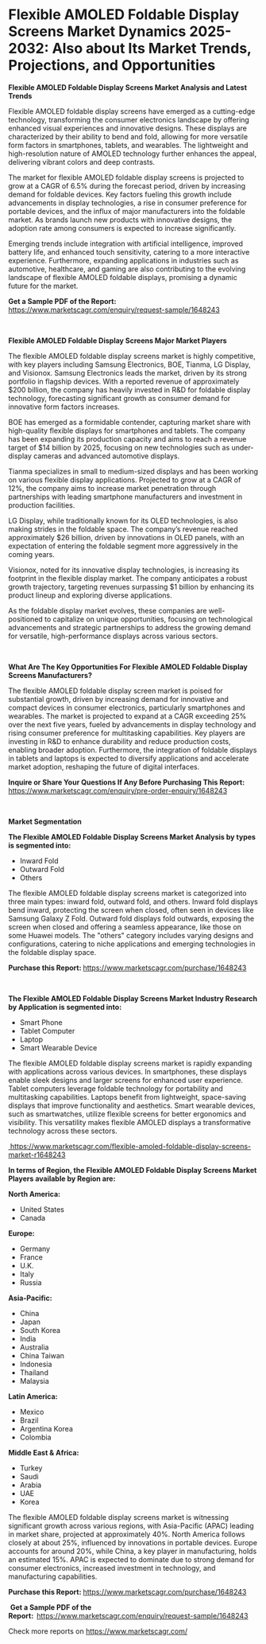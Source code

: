 <p><h1>Flexible AMOLED Foldable Display Screens Market Dynamics 2025-2032: Also about Its Market Trends, Projections, and Opportunities</h1></p><p><strong>Flexible AMOLED Foldable Display Screens Market Analysis and Latest Trends</strong></p>
<p><p>Flexible AMOLED foldable display screens have emerged as a cutting-edge technology, transforming the consumer electronics landscape by offering enhanced visual experiences and innovative designs. These displays are characterized by their ability to bend and fold, allowing for more versatile form factors in smartphones, tablets, and wearables. The lightweight and high-resolution nature of AMOLED technology further enhances the appeal, delivering vibrant colors and deep contrasts.</p><p>The market for flexible AMOLED foldable display screens is projected to grow at a CAGR of 6.5% during the forecast period, driven by increasing demand for foldable devices. Key factors fueling this growth include advancements in display technologies, a rise in consumer preference for portable devices, and the influx of major manufacturers into the foldable market. As brands launch new products with innovative designs, the adoption rate among consumers is expected to increase significantly.  </p><p>Emerging trends include integration with artificial intelligence, improved battery life, and enhanced touch sensitivity, catering to a more interactive experience. Furthermore, expanding applications in industries such as automotive, healthcare, and gaming are also contributing to the evolving landscape of flexible AMOLED foldable displays, promising a dynamic future for the market.</p></p>
<p><strong>Get a Sample PDF of the Report:&nbsp;</strong> <a href="https://www.marketscagr.com/enquiry/request-sample/1648243?utm_campaign=3533&utm_medium=2&utm_source=Github&utm_content=ia&utm_term=25032025&utm_id=flexible-amoled-foldable-display-screens">https://www.marketscagr.com/enquiry/request-sample/1648243</a></p>
<p>&nbsp;</p>
<p><strong>Flexible AMOLED Foldable Display Screens Major Market Players</strong></p>
<p><p>The flexible AMOLED foldable display screens market is highly competitive, with key players including Samsung Electronics, BOE, Tianma, LG Display, and Visionox. Samsung Electronics leads the market, driven by its strong portfolio in flagship devices. With a reported revenue of approximately $200 billion, the company has heavily invested in R&D for foldable display technology, forecasting significant growth as consumer demand for innovative form factors increases.</p><p>BOE has emerged as a formidable contender, capturing market share with high-quality flexible displays for smartphones and tablets. The company has been expanding its production capacity and aims to reach a revenue target of $14 billion by 2025, focusing on new technologies such as under-display cameras and advanced automotive displays.</p><p>Tianma specializes in small to medium-sized displays and has been working on various flexible display applications. Projected to grow at a CAGR of 12%, the company aims to increase market penetration through partnerships with leading smartphone manufacturers and investment in production facilities.</p><p>LG Display, while traditionally known for its OLED technologies, is also making strides in the foldable space. The company’s revenue reached approximately $26 billion, driven by innovations in OLED panels, with an expectation of entering the foldable segment more aggressively in the coming years.</p><p>Visionox, noted for its innovative display technologies, is increasing its footprint in the flexible display market. The company anticipates a robust growth trajectory, targeting revenues surpassing $1 billion by enhancing its product lineup and exploring diverse applications.</p><p>As the foldable display market evolves, these companies are well-positioned to capitalize on unique opportunities, focusing on technological advancements and strategic partnerships to address the growing demand for versatile, high-performance displays across various sectors.</p></p>
<p>&nbsp;</p>
<p><strong>What Are The Key Opportunities For Flexible AMOLED Foldable Display Screens Manufacturers?</strong></p>
<p><p>The flexible AMOLED foldable display screen market is poised for substantial growth, driven by increasing demand for innovative and compact devices in consumer electronics, particularly smartphones and wearables. The market is projected to expand at a CAGR exceeding 25% over the next five years, fueled by advancements in display technology and rising consumer preference for multitasking capabilities. Key players are investing in R&D to enhance durability and reduce production costs, enabling broader adoption. Furthermore, the integration of foldable displays in tablets and laptops is expected to diversify applications and accelerate market adoption, reshaping the future of digital interfaces.</p></p>
<p><strong>Inquire or Share Your Questions If Any Before Purchasing This Report:</strong> <a href="https://www.marketscagr.com/enquiry/pre-order-enquiry/1648243?utm_campaign=3533&utm_medium=2&utm_source=Github&utm_content=ia&utm_term=25032025&utm_id=flexible-amoled-foldable-display-screens">https://www.marketscagr.com/enquiry/pre-order-enquiry/1648243</a></p>
<p>&nbsp;</p>
<p><strong>Market Segmentation</strong></p>
<p><strong>The Flexible AMOLED Foldable Display Screens Market Analysis by types is segmented into:</strong></p>
<p><ul><li>Inward Fold</li><li>Outward Fold</li><li>Others</li></ul></p>
<p><p>The flexible AMOLED foldable display screens market is categorized into three main types: inward fold, outward fold, and others. Inward fold displays bend inward, protecting the screen when closed, often seen in devices like Samsung Galaxy Z Fold. Outward fold displays fold outwards, exposing the screen when closed and offering a seamless appearance, like those on some Huawei models. The "others" category includes varying designs and configurations, catering to niche applications and emerging technologies in the foldable display space.</p></p>
<p><strong>Purchase this Report:&nbsp;</strong><a href="https://www.marketscagr.com/purchase/1648243?utm_campaign=3533&utm_medium=2&utm_source=Github&utm_content=ia&utm_term=25032025&utm_id=flexible-amoled-foldable-display-screens">https://www.marketscagr.com/purchase/1648243</a></p>
<p>&nbsp;</p>
<p><strong>The Flexible AMOLED Foldable Display Screens Market Industry Research by Application is segmented into:</strong></p>
<p><ul><li>Smart Phone</li><li>Tablet Computer</li><li>Laptop</li><li>Smart Wearable Device</li></ul></p>
<p><p>The flexible AMOLED foldable display screens market is rapidly expanding with applications across various devices. In smartphones, these displays enable sleek designs and larger screens for enhanced user experience. Tablet computers leverage foldable technology for portability and multitasking capabilities. Laptops benefit from lightweight, space-saving displays that improve functionality and aesthetics. Smart wearable devices, such as smartwatches, utilize flexible screens for better ergonomics and visibility. This versatility makes flexible AMOLED displays a transformative technology across these sectors.</p></p>
<p><a href="https://www.marketscagr.com/flexible-amoled-foldable-display-screens-market-r1648243?utm_campaign=3533&utm_medium=2&utm_source=Github&utm_content=ia&utm_term=25032025&utm_id=flexible-amoled-foldable-display-screens">&nbsp;https://www.marketscagr.com/flexible-amoled-foldable-display-screens-market-r1648243</a></p>
<p><strong>In terms of Region, the Flexible AMOLED Foldable Display Screens Market Players available by Region are:</strong></p>
<p>
    <p> <strong> North America: </strong>
        <ul>
            <li>United States</li>
            <li>Canada</li>
        </ul>
        </p> 
    <p> <strong> Europe: </strong>
        <ul>
            <li>Germany</li>
            <li>France</li>
            <li>U.K.</li>
            <li>Italy</li>
            <li>Russia</li>
        </ul>
        </p> 
    <p> <strong> Asia-Pacific: </strong>
        <ul>
            <li>China</li>
            <li>Japan</li>
            <li>South Korea</li>
            <li>India</li>
            <li>Australia</li>
            <li>China Taiwan</li>
            <li>Indonesia</li>
            <li>Thailand</li>
            <li>Malaysia</li>
        </ul>
        </p> 
    <p> <strong> Latin America: </strong>
        <ul>
            <li>Mexico</li>
            <li>Brazil</li>
            <li>Argentina Korea</li>
            <li>Colombia</li>
        </ul>
        </p> 
    <p> <strong> Middle East & Africa: </strong>
        <ul>
            <li>Turkey</li>
            <li>Saudi</li>
            <li>Arabia</li>
            <li>UAE</li>
            <li>Korea</li>
        </ul>
    </p>
    </p>
<p><p>The flexible AMOLED foldable display screens market is witnessing significant growth across various regions, with Asia-Pacific (APAC) leading in market share, projected at approximately 40%. North America follows closely at about 25%, influenced by innovations in portable devices. Europe accounts for around 20%, while China, a key player in manufacturing, holds an estimated 15%. APAC is expected to dominate due to strong demand for consumer electronics, increased investment in technology, and manufacturing capabilities.</p></p>
<p><strong>Purchase this Report: </strong><a href="https://www.marketscagr.com/purchase/1648243?utm_campaign=3533&utm_medium=2&utm_source=Github&utm_content=ia&utm_term=25032025&utm_id=flexible-amoled-foldable-display-screens">https://www.marketscagr.com/purchase/1648243</a></p>
<p>&nbsp;<strong>Get a Sample PDF of the Report:&nbsp;&nbsp;</strong><a href="https://www.marketscagr.com/enquiry/request-sample/1648243?utm_campaign=3533&utm_medium=2&utm_source=Github&utm_content=ia&utm_term=25032025&utm_id=flexible-amoled-foldable-display-screens">https://www.marketscagr.com/enquiry/request-sample/1648243</a></p>
<p><strong></strong></p>
<p>Check more reports on <a href="https://www.marketscagr.com/?utm_campaign=3533&utm_medium=2&utm_source=Github&utm_content=ia&utm_term=25032025&utm_id=flexible-amoled-foldable-display-screens">https://www.marketscagr.com/</a></p>